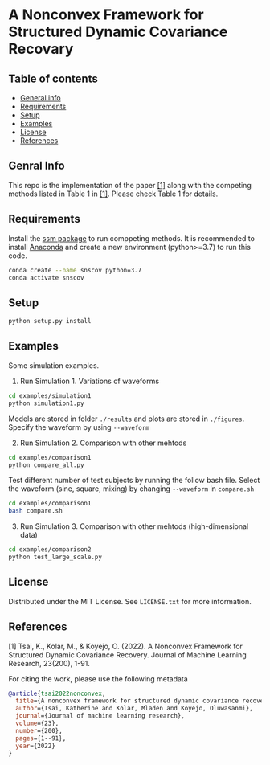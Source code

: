 # A Nonconvex Framework for Structured Dynamic Covariance Recovary


## Table of contents
* [General info](#general-info)
* [Requirements](#requirements)
* [Setup](#setup)
* [Examples](#examples)
* [License](#license)
* [References](#references)

## Genral Info

This repo is the implementation of the paper [[1]](#1) along with the competing methods listed in Table 1 in [[1]](#1). Please check Table 1 for details.

## Requirements
Install the [ssm package](https://github.com/slinderman/ssm) to run comppeting methods.
It is recommended to install [Anaconda](https://docs.anaconda.com/anaconda/install/) and create a new environment (python>=3.7) to run this code.

```bash
conda create --name snscov python=3.7
conda activate snscov
```
## Setup

```bash
python setup.py install
```

## Examples
Some simulation examples. 


1. Run Simulation 1. Variations of waveforms
 
 
```bash
cd examples/simulation1
python simulation1.py 
```
Models are stored in folder `./results` and plots are stored in `./figures`. Specify the waveform by using `--waveform`

2. Run Simulation 2. Comparison with other mehtods


```bash
cd examples/comparison1
python compare_all.py
```

Test different number of test subjects by running the follow bash file.
Select the waveform (sine, square, mixing) by changing `--waveform` in `compare.sh`
```bash
cd examples/comparison1
bash compare.sh
```


3. Run Simulation 3. Comparison with other mehtods (high-dimensional data)
```bash
cd examples/comparison2
python test_large_scale.py
```



## License 

Distributed under the MIT License. See `LICENSE.txt` for more information.


## References
<a id="1">[1]</a> 
Tsai, K., Kolar, M., & Koyejo, O. (2022). A Nonconvex Framework for Structured Dynamic Covariance Recovery. Journal of Machine Learning Research, 23(200), 1-91.

For citing the work, please use the following metadata
```bibtex
@article{tsai2022nonconvex,
  title={A nonconvex framework for structured dynamic covariance recovery},
  author={Tsai, Katherine and Kolar, Mladen and Koyejo, Oluwasanmi},
  journal={Journal of machine learning research},
  volume={23},
  number={200},
  pages={1--91},
  year={2022}
}
```
